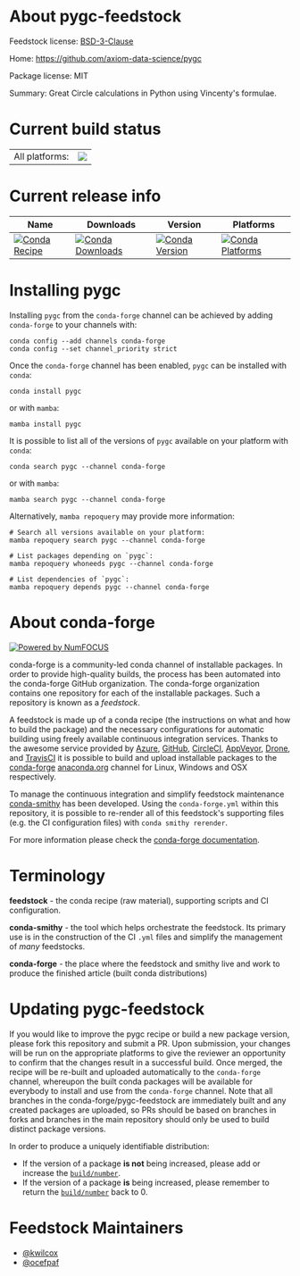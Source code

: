 About pygc-feedstock
====================

Feedstock license: [BSD-3-Clause](https://github.com/conda-forge/pygc-feedstock/blob/main/LICENSE.txt)

Home: https://github.com/axiom-data-science/pygc

Package license: MIT

Summary: Great Circle calculations in Python using Vincenty's formulae.

Current build status
====================


<table><tr><td>All platforms:</td>
    <td>
      <a href="https://dev.azure.com/conda-forge/feedstock-builds/_build/latest?definitionId=4719&branchName=main">
        <img src="https://dev.azure.com/conda-forge/feedstock-builds/_apis/build/status/pygc-feedstock?branchName=main">
      </a>
    </td>
  </tr>
</table>

Current release info
====================

| Name | Downloads | Version | Platforms |
| --- | --- | --- | --- |
| [![Conda Recipe](https://img.shields.io/badge/recipe-pygc-green.svg)](https://anaconda.org/conda-forge/pygc) | [![Conda Downloads](https://img.shields.io/conda/dn/conda-forge/pygc.svg)](https://anaconda.org/conda-forge/pygc) | [![Conda Version](https://img.shields.io/conda/vn/conda-forge/pygc.svg)](https://anaconda.org/conda-forge/pygc) | [![Conda Platforms](https://img.shields.io/conda/pn/conda-forge/pygc.svg)](https://anaconda.org/conda-forge/pygc) |

Installing pygc
===============

Installing `pygc` from the `conda-forge` channel can be achieved by adding `conda-forge` to your channels with:

```
conda config --add channels conda-forge
conda config --set channel_priority strict
```

Once the `conda-forge` channel has been enabled, `pygc` can be installed with `conda`:

```
conda install pygc
```

or with `mamba`:

```
mamba install pygc
```

It is possible to list all of the versions of `pygc` available on your platform with `conda`:

```
conda search pygc --channel conda-forge
```

or with `mamba`:

```
mamba search pygc --channel conda-forge
```

Alternatively, `mamba repoquery` may provide more information:

```
# Search all versions available on your platform:
mamba repoquery search pygc --channel conda-forge

# List packages depending on `pygc`:
mamba repoquery whoneeds pygc --channel conda-forge

# List dependencies of `pygc`:
mamba repoquery depends pygc --channel conda-forge
```


About conda-forge
=================

[![Powered by
NumFOCUS](https://img.shields.io/badge/powered%20by-NumFOCUS-orange.svg?style=flat&colorA=E1523D&colorB=007D8A)](https://numfocus.org)

conda-forge is a community-led conda channel of installable packages.
In order to provide high-quality builds, the process has been automated into the
conda-forge GitHub organization. The conda-forge organization contains one repository
for each of the installable packages. Such a repository is known as a *feedstock*.

A feedstock is made up of a conda recipe (the instructions on what and how to build
the package) and the necessary configurations for automatic building using freely
available continuous integration services. Thanks to the awesome service provided by
[Azure](https://azure.microsoft.com/en-us/services/devops/), [GitHub](https://github.com/),
[CircleCI](https://circleci.com/), [AppVeyor](https://www.appveyor.com/),
[Drone](https://cloud.drone.io/welcome), and [TravisCI](https://travis-ci.com/)
it is possible to build and upload installable packages to the
[conda-forge](https://anaconda.org/conda-forge) [anaconda.org](https://anaconda.org/)
channel for Linux, Windows and OSX respectively.

To manage the continuous integration and simplify feedstock maintenance
[conda-smithy](https://github.com/conda-forge/conda-smithy) has been developed.
Using the ``conda-forge.yml`` within this repository, it is possible to re-render all of
this feedstock's supporting files (e.g. the CI configuration files) with ``conda smithy rerender``.

For more information please check the [conda-forge documentation](https://conda-forge.org/docs/).

Terminology
===========

**feedstock** - the conda recipe (raw material), supporting scripts and CI configuration.

**conda-smithy** - the tool which helps orchestrate the feedstock.
                   Its primary use is in the construction of the CI ``.yml`` files
                   and simplify the management of *many* feedstocks.

**conda-forge** - the place where the feedstock and smithy live and work to
                  produce the finished article (built conda distributions)


Updating pygc-feedstock
=======================

If you would like to improve the pygc recipe or build a new
package version, please fork this repository and submit a PR. Upon submission,
your changes will be run on the appropriate platforms to give the reviewer an
opportunity to confirm that the changes result in a successful build. Once
merged, the recipe will be re-built and uploaded automatically to the
`conda-forge` channel, whereupon the built conda packages will be available for
everybody to install and use from the `conda-forge` channel.
Note that all branches in the conda-forge/pygc-feedstock are
immediately built and any created packages are uploaded, so PRs should be based
on branches in forks and branches in the main repository should only be used to
build distinct package versions.

In order to produce a uniquely identifiable distribution:
 * If the version of a package **is not** being increased, please add or increase
   the [``build/number``](https://docs.conda.io/projects/conda-build/en/latest/resources/define-metadata.html#build-number-and-string).
 * If the version of a package **is** being increased, please remember to return
   the [``build/number``](https://docs.conda.io/projects/conda-build/en/latest/resources/define-metadata.html#build-number-and-string)
   back to 0.

Feedstock Maintainers
=====================

* [@kwilcox](https://github.com/kwilcox/)
* [@ocefpaf](https://github.com/ocefpaf/)

